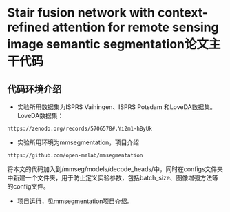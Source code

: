 # Stair fusion network with context-refined attention for remote sensing image semantic segmentation论文主干代码

## 代码环境介绍
- 实验所用数据集为ISPRS Vaihingen、ISPRS Potsdam 和LoveDA数据集。
LoveDA数据集：
```
https://zenodo.org/records/5706578#.Yi2m1-hByUk
```
- 实验所用环境为mmsegmentation，项目介绍
```
https://github.com/open-mmlab/mmsegmentation
```
将本文的代码加入到/mmseg/models/decode_heads/中，同时在configs文件夹中新建一个文件夹，用于防止定义实验参数，包括batch_size、图像增强方法等的config文件。

- 项目运行，见mmsegmentation项目介绍。